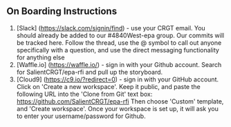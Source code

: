 ## On Boarding Instructions
1. [Slack] (https://slack.com/signin/find) - use your CRGT email.  You should already be added to our #4840West-epa group.  Our commits will be tracked here. Follow the thread, use the @ symbol to call out anyone specifically with a question, and use the direct messaging functionality for anything else  
2. [Waffle.io] (https://waffle.io/) - sign in with your Github account.  Search for SalientCRGT/epa-rfi and pull up the storyboard.
3. [Cloud9] (https://c9.io/?redirect=0) - sign in with your GitHub account. Click on 'Create a new workspace'.  Keep it public, and paste the following URL into the 'Clone from Git' text box: https://github.com/SalientCRGT/epa-rfi  Then choose 'Custom' template, and 'Create workspace'.  Once your workspace is set up, it will ask you to enter your username/password for Github.

